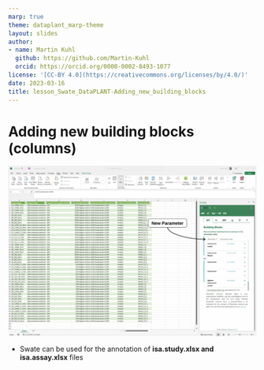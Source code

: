 ```yaml
---
marp: true
theme: dataplant_marp-theme
layout: slides
author:
- name: Martin Kuhl
  github: https://github.com/Martin-Kuhl
  orcid: https://orcid.org/0000-0002-8493-1077
license: '[CC-BY 4.0](https://creativecommons.org/licenses/by/4.0/)'
date: 2023-03-16
title: lesson_Swate_DataPLANT-Adding_new_building_blocks
---
```


# Adding new building blocks (columns)

![w:750](./../../img/Swate_NewParameter.svg)

- Swate can be used for the annotation of **isa.study.xlsx and isa.assay.xlsx** files
